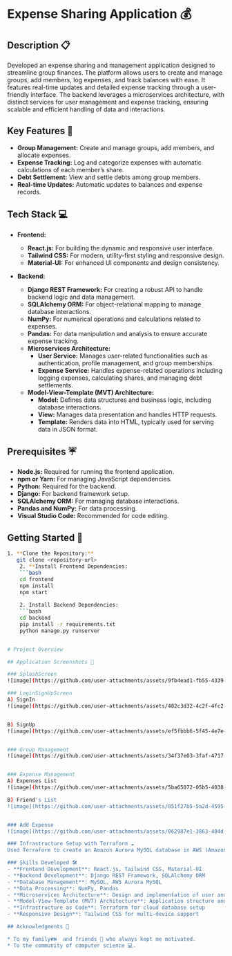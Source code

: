 # Expense Sharing Application 💰

## Description 📋
Developed an expense sharing and management application designed to streamline group finances. The platform allows users to create and manage groups, add members, log expenses, and track balances with ease. It features real-time updates and detailed expense tracking through a user-friendly interface. The backend leverages a microservices architecture, with distinct services for user management and expense tracking, ensuring scalable and efficient handling of data and interactions.

## Key Features 🔑

- **Group Management:** Create and manage groups, add members, and allocate expenses.
- **Expense Tracking:** Log and categorize expenses with automatic calculations of each member’s share.
- **Debt Settlement:** View and settle debts among group members.
- **Real-time Updates:** Automatic updates to balances and expense records.

## Tech Stack 💻

- **Frontend:**
  - **React.js:** For building the dynamic and responsive user interface.
  - **Tailwind CSS:** For modern, utility-first styling and responsive design.
  - **Material-UI:** For enhanced UI components and design consistency.

- **Backend:**
  - **Django REST Framework:** For creating a robust API to handle backend logic and data management.
  - **SQLAlchemy ORM:** For object-relational mapping to manage database interactions.
  - **NumPy:** For numerical operations and calculations related to expenses.
  - **Pandas:** For data manipulation and analysis to ensure accurate expense tracking.
  - **Microservices Architecture:**
    - **User Service:** Manages user-related functionalities such as authentication, profile management, and group memberships.
    - **Expense Service:** Handles expense-related operations including logging expenses, calculating shares, and managing debt settlements.
  - **Model-View-Template (MVT) Architecture:** 
    - **Model:** Defines data structures and business logic, including database interactions.
    - **View:** Manages data presentation and handles HTTP requests.
    - **Template:** Renders data into HTML, typically used for serving data in JSON format.

## Prerequisites ☔

- **Node.js:** Required for running the frontend application.
- **npm or Yarn:** For managing JavaScript dependencies.
- **Python:** Required for the backend.
- **Django:** For backend framework setup.
- **SQLAlchemy ORM:** For managing database interactions.
- **Pandas and NumPy:** For data processing.
- **Visual Studio Code:** Recommended for code editing.

## Getting Started 🚀
```bash
1. **Clone the Repository:**
   git clone <repository-url>
    2. **Install Frontend Dependencies:
    ```bash
    cd frontend
    npm install
    npm start
   
    2. Install Backend Dependencies:
    ```bash
    cd backend
    pip install -r requirements.txt
    python manage.py runserver


# Project Overview

## Application Screenshots 📸

### SplashScreen
![image](https://github.com/user-attachments/assets/9fb4ead1-fb55-4339-b275-94cae7ba7c34)

### LoginSignUpScreen
A) SignIn
![image](https://github.com/user-attachments/assets/482c3d32-4c2f-4fc2-bf8e-734ede866ef2)


B) SignUp
![image](https://github.com/user-attachments/assets/ef5fbbb6-5f45-4e7e-b186-6044717cf294)


### Group Management
![image](https://github.com/user-attachments/assets/34f37e03-3faf-4717-9156-a28e2923c1b0)


### Expense Management
A) Expenses List
![image](https://github.com/user-attachments/assets/5ba65072-05b5-4038-a3e2-571294162a35)

B) Friend's List
![image](https://github.com/user-attachments/assets/851f27b5-5a2d-4595-9e3f-51421a0c194c)


### Add Expense
![image](https://github.com/user-attachments/assets/062987e1-3863-404d-829d-a70374e6bcf0)

### Infrastructure Setup with Terraform ☁️
Used Terraform to create an Amazon Aurora MySQL database in AWS (Amazon Web Services). Created a Virtual Private Cloud (VPC) and set up database clusters for the user and expense microservices.

### Skills Developed 🛠️
- **Frontend Development**: React.js, Tailwind CSS, Material-UI
- **Backend Development**: Django REST Framework, SQLAlchemy ORM
- **Database Management**: MySQL, AWS Aurora MySQL
- **Data Processing**: NumPy, Pandas
- **Microservices Architecture**: Design and implementation of user and expense services
- **Model-View-Template (MVT) Architecture**: Application structure and data handling
- **Infrastructure as Code**: Terraform for cloud database setup
- **Responsive Design**: Tailwind CSS for multi-device support

## Acknowledgments 💖

* To my family👪  and friends 👫 who always kept me motivated.
* To the community of computer science 💻.

